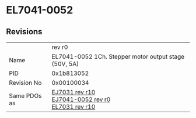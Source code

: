 # EL7041-0052

## Revisions
<table>
<tr>
<td></td>
<td>rev r0</td>
</tr>
<tr>
<td>Name</td>
<td>EL7041-0052 1Ch. Stepper motor output stage (50V, 5A)</td>
</tr>
<tr>
<td>PID</td>
<td>0x1b813052</td>
</tr>
<tr>
<td>Revision No</td>
<td>0x00100034</td>
</tr>
<tr>
<td>Same PDOs as</td>
<td><a href="EJ7031.md">EJ7031 rev r10</a><br/><a href="EJ7041-0052.md">EJ7041-0052 rev r0</a><br/><a href="EL7031.md">EL7031 rev r10</a></td>
</tr>
</table>
